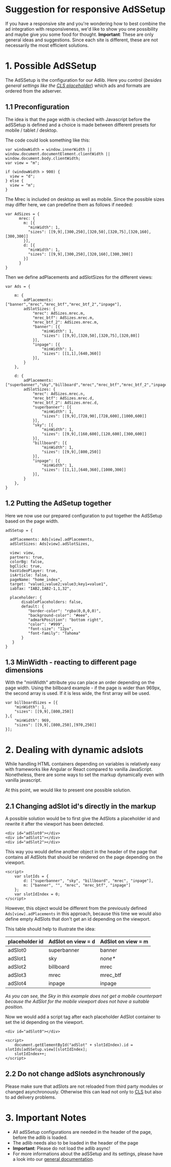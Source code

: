 # Suggestion for responsive AdSSetup

If you have a responsive site and you're wondering how to best combine the ad integration with responsiveness, we'd like to show you one possibility and maybe give you some food for thought.
**Important**: These are only general ideas and suggestions. Since each site is different, these are not necessarily the most efficient solutions.




# 1. Possible AdSSetup
The AdSSetup is the configuration for our Adlib. Here you control (_besides general settings like the [CLS placeholder](https://github.com/spring-media/adsolutions-implementationReference/blob/master/cumulative-layout-shift.md)_) which ads and formats are ordered from the adserver.

## 1.1 Preconfiguration
The idea is that the page width is checked with Javascript before the adSSetup is defined and a choice is made between different presets for mobile / tablet / desktop.

The code could look something like this:

```
var windowWidth = window.innerWidth || window.document.documentElement.clientWidth || window.document.body.clientWidth;
var view = "m";

if (windowWidth > 900) {
  view = "d";
} else {
  view = "m";
}
```


The Mrec is included on desktop as well as mobile. Since the possible sizes may differ here, we can predefine them as follows if needed:


```
var AdSizes = {
      mrec: {
        m: [{
          "minWidth": 1,
          "sizes": [[9,9],[300,250],[320,50],[320,75],[320,160],[300,300]]
        }],
        d: [{
          "minWidth": 1,
          "sizes": [[9,9],[300,250],[320,160],[300,300]]
        }]
      }
}
```



Then we define adPlacements and adSlotSizes for the different views:

```
var Ads = {

    m: {
        adPlacements: ["banner","mrec","mrec_btf","mrec_btf_2","inpage"],
        adSlotSizes: {
            "mrec": AdSizes.mrec.m,
            "mrec_btf": AdSizes.mrec.m,
            "mrec_btf_2": AdSizes.mrec.m,
            "banner": [{
                "minWidth": 1,
                "sizes": [[9,9],[320,50],[320,75],[320,80]]
            }],
            "inpage": [{
                "minWidth": 1,
                "sizes": [[1,1],[640,360]]
            }],
        }
    },

    d: {
        adPlacements: ["superbanner","sky","billboard","mrec","mrec_btf","mrec_btf_2","inpage"],   
        adSlotSizes: {
            "mrec": AdSizes.mrec.n,
            "mrec_btf": AdSizes.mrec.d,
            "mrec_btf_2": AdSizes.mrec.d,
            "superbanner": [{
                "minWidth": 1,
                "sizes": [[9,9],[728,90],[728,600],[1000,600]]
            }],
            "sky": [{
                "minWidth": 1,
                "sizes": [[9,9],[160,600],[120,600],[300,600]]
            }],
            "billboard": [{
                "minWidth": 1,
                "sizes": [[9,9],[800,250]]
            }],
            "inpage": [{
                "minWidth": 1,
                "sizes": [[1,1],[640,360],[1000,300]]
            }],
        }
    },
}
```


## 1.2 Putting the AdSetup together
Here we now use our prepared configuration to put together the AdSSetup based on the page width.


```
adSSetup = {

  adPlacements: Ads[view].adPlacements,
  adSlotSizes: Ads[view].adSlotSizes,

  view: view,
  partners: true,
  colorBg: false,
  bgClick: true,
  hasVideoPlayer: true,
  isArticle: false,
  pageName: "home_index",
  target: "value1;value2;value3;key1=value1",
  iabTax: "IAB2,IAB2-1,1,32",

  placeholder: {
       disablePlaceholders: false,
       default: {
          "border-color": "rgba(0,0,0,0)",
          "background-color": "#eee",
          "admarkPosition": "bottom right",
          "color": "#999",
          "font-size": "12px",
          "font-family": "Tahoma"
       }
   }
}
```



## 1.3 MinWidth - reacting to different page dimensions
With the "minWidth" attribute you can place an order depending on the page width. Using the billboard example - if the page is wider than 969px, the second array is used. If it is less wide, the first array will be used.

```
var billboardSizes = [{
    "minWidth": 1,
    "sizes": [[9,9],[800,250]]
},{
    "minWidth": 969,
    "sizes": [[9,9],[800,250],[970,250]]
}];
```



# 2. Dealing with dynamic adslots
While handling HTML containers depending on variables is relatively easy with frameworks like Angular or React compared to vanilla JavaScript.
Nonetheless, there are some ways to set the markup dynamically even with vanilla javascript. 

At this point, we would like to present one possible solution.  


## 2.1 Changing adSlot id's directly in the markup

A possible solution would be to first give the AdSlots a placeholder id and rewrite it after the viewport has been detected.

```
<div id="adSlot0"></div>
<div id="adSlot1"></div>
<div id="adSlot2"></div>
```

This way you would define another object in the header of the page that contains all AdSlots that should be rendered on the page depending on the viewport.

```
<script>
    var slotIds = {
        d: ["superbanner", "sky", "billboard", "mrec", "inpage"],
        m: ["banner", "", "mrec", "mrec_btf", "inpage"]
    };
    var slotIdIndex = 0;
</script>
```

However, this object would be different from the previously defined `Ads[view].adPlacements` in this approach, because this time we would also define empty AdSlots that don't get an id depending on the viewport.

This table should help to illustrate the idea:


| placeholder id  | AdSlot on view = d  | AdSlot on view = m  |
| ------------- |:-------------| :-----|
|    adSlot0     |    superbanner     |    banner    |
|    adSlot1     |    sky     |    _none*_    |
|    adSlot2     |    billboard     |    mrec    |
|    adSlot3     |    mrec     |    mrec_btf    |
|    adSlot4     |    inpage     |    inpage    |

_As you can see, the Sky in this example does not get a mobile counterpart because the AdSlot for the mobile viewport does not have a suitable position._


Now we would add a script tag after each placeholder AdSlot container to set the id depending on the viewport.

```
<div id="adSlot0"></div>

<script>
    document.getElementById("adSlot" + slotIdIndex).id = slotIds[adSSetup.view][slotIdIndex];
    slotIdIndex++;
</script>
```


## 2.2 Do not change adSlots asynchronously 

Please make sure that adSlots are not reloaded from third party modules or changed asynchronously. 
Otherwise this can lead not only to [CLS](https://web.dev/cls/) but also to ad delivery problems.



# 3. Important Notes
- All adSSetup configurations are needed in the header of the page, before the adlib is loaded. 
- The adlib needs also to be loaded in the header of the page
- **Important**: Please do not load the adlib async!
- For more informations about the adSSetup and its settings, please have a look into our [general documentation](https://github.com/spring-media/adsolutions-implementationReference/blob/master/publisher-display-reference.md).
